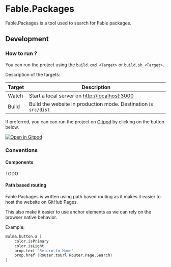 # Fable.Packages

Fable.Packages is a tool used to search for Fable packages.

## Development

### How to run ?

You can run the project using the `build.cmd <Target>` or `build.sh <Target>`.

Description of the targets:

| Target | Description |
|--------|---|
| Watch | Start a local server on [http://localhost:3000](http://localhost:3000)   |
| Build | Build the website in production mode. Destination is `src/dist`  |

If preferred, you can can run the project on [Gitpod](https://gitpod.io/) by clicking on the button below.

[![Open in Gitpod](https://gitpod.io/button/open-in-gitpod.svg)](https://gitpod.io/#https://github.com/MangelMaxime/template-gitpod-fable-3)

### Conventions

#### Components

TODO

#### Path based routing

Fable.Packages is written using path based routing as it makes it easier to host
the website on GitHub Pages.

This also make it easier to use anchor elements as we can rely on the browser native behavior.

Example:

```fs
Bulma.button.a [
    color.isPrimary
    color.isLight
    prop.text "Return to Home"
    prop.href (Router.toUrl Router.Page.Search)
]
```
